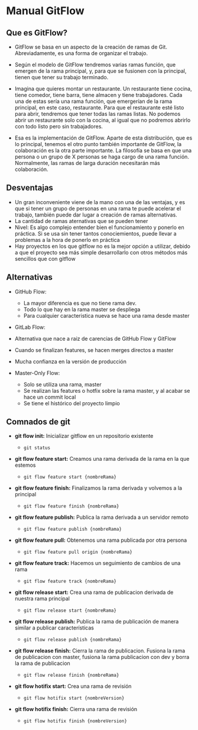 # Manual GitFlow

## Que es GitFlow?
- GitFlow se basa en un aspecto de la creación de ramas de Git. Abreviadamente, es una forma de organizar el trabajo.   
- Según el modelo de GitFlow tendremos varias ramas función, que emergen de la rama principal, y, para que se fusionen con la principal, tienen que tener su trabajo terminado.


- Imagina que quieres montar un restaurante. Un restaurante tiene cocina, tiene comedor, tiene barra, tiene almacen y tiene trabajadores. Cada una de estas sería una rama función, que emergerían de la rama principal, en este caso, restaurante.
Para que el restaurante esté listo para abrir, tendremos que tener todas las ramas listas. No podemos abrir un restaurante solo con la cocina, al igual que no podremos abrirlo con todo listo pero sin trabajadores.

- Esa es la implementación de GitFlow. Aparte de esta distribución, que es lo principal, tenemos el otro punto también importante de GitFlow, la colaboración es la otra parte importante. La filosofía se basa en que una persona o un grupo de X personas se haga cargo de una rama función. Normalmente, las ramas de larga duración necesitarán más colaboración.


## Desventajas
- Un gran inconveniente viene de la mano con una de las ventajas, y es que si tener un grupo de personas en una rama te puede acelerar el trabajo, también puede dar lugar a creación de ramas alternativas.
- La cantidad de ramas aternativas que se pueden tener
- Nivel: Es algo complejo entender bien el funcionamiento y ponerlo en práctica. Si se usa sin tener tantos conociemientos, puede llevar a problemas a la hora de ponerlo en práctica
- Hay proyectos en los que gitflow no es la mejor opción a utilizar, debido a que el proyecto sea más simple desarrollarlo con otros métodos más sencillos que con gitflow

## Alternativas
- GitHub Flow:
  - La mayor diferencia es que no tiene rama dev.
  - Todo lo que hay en la rama master se despliega
  - Para cualquier caracteristica nueva se hace una rama desde master

-  GitLab Flow:
  - Alternativa que nace a raiz de carencias de GitHub Flow y GitFlow
  - Cuando se finalizan features, se hacen merges directos a master
  - Mucha confianza en la versión de producción

- Master-Only Flow:
  -  Solo se utiliza una rama, master
  -  Se realizan las features o hotfix sobre la rama master, y al acabar se hace un commit local
  -  Se tiene el histórico del proyecto limpio

## Comnados de git

- **git flow init:** Inicializar gitflow en un repositorio existente
  -  ``` git status ```

- **git flow feature start:** Creamos una rama derivada de la rama en la que estemos
  - ``` git flow feature start {nombreRama} ```

- **git flow feature finish:** Finalizamos la rama derivada y volvemos a la principal
  - ``` git flow feature finish {nombreRama} ```

- **git flow feature publish:** Publica la rama derivada a un servidor remoto
  - ``` git flow feature publish {nombreRama} ```

- **git flow feature pull:** Obtenemos una rama publicada por otra persona
  - ``` git flow feature pull origin {nombreRama} ```

- **git flow feature track:** Hacemos un seguimiento de cambios de una rama
  -  ``` git flow feature track {nombreRama} ```

- **git flow release start:** Crea una rama de publicacion derivada de nuestra rama principal
  - ``` git flow release start {nombreRama} ```

- **git flow release publish:** Publica la rama de publicación de manera similar a publicar características
  - ``` git flow release publish {nombreRama} ```

- **git flow release finish:** Cierra la rama de publicacion. Fusiona la rama de publicacion con master, fusiona la rama publicacion con dev y borra la rama de publicacion
  - ``` git flow release finish {nombreRama} ```

- **git flow hotifix start:** Crea una rama de revisión
  - ``` git flow hotifix start {nombreVersion} ```

- **git flow hotifix finish:** Cierra una rama de revisión
   - ``` git flow hotifix finish {nombreVersion} ```
